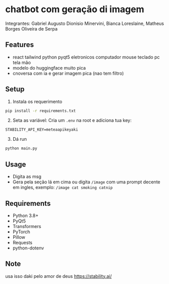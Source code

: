 # chatbot com geração di imagem

Integrantes: Gabriel Augusto Dionisio Minervini, Bianca Loreslaine, Matheus Borges Oliveira de Serpa

## Features

- react tailwind python pyqt5 eletronicos computador mouse teclado pc tela mão 
- modelo do huggingface muito pica
- cnoversa com ia e gerar imagem pica (nao tem filtro)

## Setup

1. Instala os requerimento
```bash
pip install -r requirements.txt
```

2. Seta as variável:
Cria um `.env` na root e adiciona tua key:
```
STABILITY_API_KEY=meteaapikeyaki
```

3. Dá run
```bash
python main.py
```

## Usage

- Digita as msg
- Gera pela seção lá em cima ou digita `/image` com uma prompt decente em ingles, exemplo: `/image cat smoking catnip`

## Requirements

- Python 3.8+
- PyQt5
- Transformers
- PyTorch
- Pillow
- Requests
- python-dotenv

## Note

usa isso daki pelo amor de deus https://stability.ai/ 
